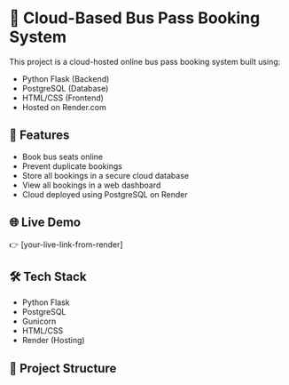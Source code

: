 # 🚌 Cloud-Based Bus Pass Booking System

This project is a cloud-hosted online bus pass booking system built using:
- Python Flask (Backend)
- PostgreSQL (Database)
- HTML/CSS (Frontend)
- Hosted on Render.com

## 🚀 Features
- Book bus seats online
- Prevent duplicate bookings
- Store all bookings in a secure cloud database
- View all bookings in a web dashboard
- Cloud deployed using PostgreSQL on Render

## 🌐 Live Demo
👉 [your-live-link-from-render]

## 🛠️ Tech Stack
- Python Flask
- PostgreSQL
- Gunicorn
- HTML/CSS
- Render (Hosting)

## 📂 Project Structure